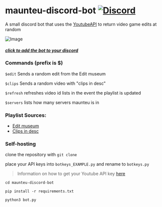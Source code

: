 # maunteu-discord-bot [![Discord](https://img.shields.io/discord/743941628020129853.svg?label=&logo=discord&logoColor=ffffff&color=7389D8&labelColor=6A7EC2)](https://discord.gg/EXuG82n)

A small discord bot that uses the [YoutubeAPI](https://developers.google.com/youtube/v3/quickstart/python) to return video game edits at random

![Image](/images/demo.gif)
#### [_click to add the bot to your discord_](https://discord.com/api/oauth2/authorize?client_id=833057810849202218&permissions=2147867712&scope=bot)

### Commands (prefix is $)
`$edit`   Sends a random edit from the Edit museum

`$clips` Sends a random video with "clips in desc"

`$refresh` refreshes video id lists in the event the playlist is updated

`$servers` lists how many servers maunteu is in

### Playlist Sources:
- [Edit museum](https://www.youtube.com/playlist?list=PL-qDtdxHx3uLL7QVV3hXh08tKJU5PHy-5)
- [Clips in desc](https://www.youtube.com/playlist?list=PLrT1rCQzYiy6GgXecOT90ICkSeRDTTx8z)



### Self-hosting

clone the repository with `git clone`

place your API keys into `botkeys_EXAMPLE.py` and rename to `botkeys.py`
> Information on how to get your Youtube API key [here](https://www.youtube.com/watch?v=th5_9woFJmk)


`cd maunteu-discord-bot`

`pip install -r requirements.txt`

`python3 bot.py`
